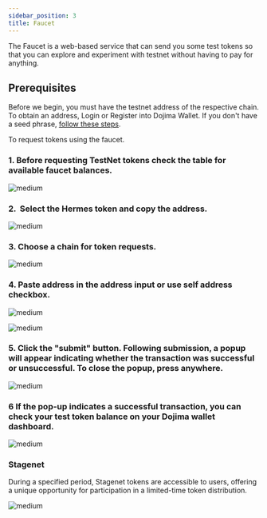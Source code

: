 ```yaml
---
sidebar_position: 3
title: Faucet
---
```


The Faucet is a web-based service that can send you some test tokens so that you can explore and experiment with testnet without having to pay for anything.

## Prerequisites

Before we begin, you must have the testnet address of the respective chain. To obtain an address, Login or Register into Dojima Wallet. If you don't have a seed phrase, [follow these steps](../tools/wallet/index.md).

To request tokens using the faucet.

### **1**. Before requesting TestNet tokens check the table for available faucet balances. 

![medium](https://storage.googleapis.com/dojima_docs/faucet/faucet-table.png)

### **2**.  Select the Hermes token and copy the address.

![medium](https://storage.googleapis.com/dojima_docs/faucet/copy-address.png)

### **3**. Choose a chain for token requests.

![medium](https://storage.googleapis.com/dojima_docs/faucet/choose-chain.png)

### **4**. Paste address in the address input or use self address checkbox.

![medium](https://storage.googleapis.com/dojima_docs/faucet/paste-add.png)

![medium](https://storage.googleapis.com/dojima_docs/faucet/entered-add.png)

### **5**. Click the "submit" button. Following submission, a popup will appear indicating whether the transaction was successful or unsuccessful. To close the popup, press anywhere. 

![medium](https://storage.googleapis.com/dojima_docs/faucet/transfer-status.png)

### **6** If the pop-up indicates a successful transaction, you can check your test token balance on your Dojima wallet dashboard.

![medium](https://storage.googleapis.com/dojima_docs/faucet/balance.png)

### Stagenet

During a specified period, Stagenet tokens are accessible to users, offering a unique opportunity for participation in a limited-time token distribution.

![medium](https://storage.googleapis.com/dojima_docs/faucet/stage-net.png)
